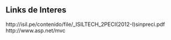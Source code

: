 <br />
<h2>Links de Interes</h2>
http://isil.pe/contenido/file/_ISILTECH_2PECI(2012-I)sinpreci.pdf
<br />
http://www.asp.net/mvc